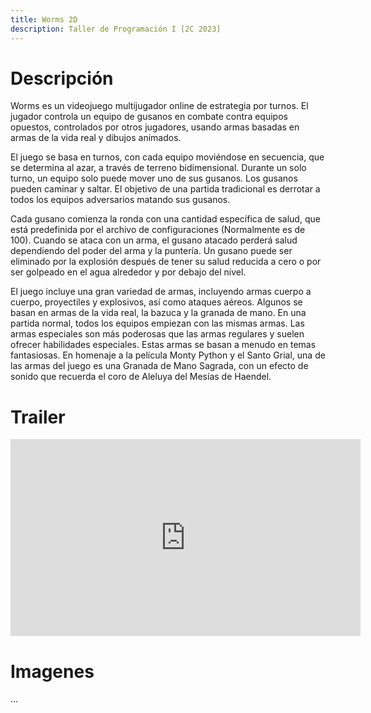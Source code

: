 ```yaml
---
title: Worms 2D
description: Taller de Programación I [2C 2023] 
---
```


<!-- ##################################################################### -->

# Descripción

Worms es un videojuego multijugador online de estrategia por turnos. El jugador controla un equipo de gusanos en combate contra equipos opuestos, controlados por otros jugadores, usando armas basadas en armas de la vida real y dibujos animados.

El juego se basa en turnos, con cada equipo moviéndose en secuencia, que se determina al azar, a través de terreno bidimensional. Durante un solo turno, un equipo solo puede mover uno de sus gusanos. Los gusanos pueden caminar y saltar. El objetivo de una partida tradicional es derrotar a todos los equipos adversarios matando sus gusanos.

Cada gusano comienza la ronda con una cantidad específica de salud, que está predefinida por el archivo de configuraciones (Normalmente es de 100). Cuando se ataca con un arma, el gusano atacado perderá salud dependiendo del poder del arma y la puntería. Un gusano puede ser eliminado por la explosión después de tener su salud reducida a cero o por ser golpeado en el agua alrededor y por debajo del nivel.

El juego incluye una gran variedad de armas, incluyendo armas cuerpo a cuerpo, proyectiles y explosivos, así como ataques aéreos. Algunos se basan en armas de la vida real, la bazuca y la granada de mano. En una partida normal, todos los equipos empiezan con las mismas armas. Las armas especiales son más poderosas que las armas regulares y suelen ofrecer habilidades especiales. Estas armas se basan a menudo en temas fantasiosas. En homenaje a la película Monty Python y el Santo Grial, una de las armas del juego es una Granada de Mano Sagrada, con un efecto de sonido que recuerda el coro de Aleluya del Mesías de Haendel.

<!-- ##################################################################### -->

# Trailer

<iframe width="560" height="315" src="https://www.youtube.com/embed/cXs05yU9hYE?si=72hQtNOtD7Rwn_U5" title="YouTube video player" frameborder="0" allow="accelerometer; autoplay; clipboard-write; encrypted-media; gyroscope; picture-in-picture; web-share" allowfullscreen></iframe>

<!-- ##################################################################### -->

# Imagenes

...

<!-- ##################################################################### -->

